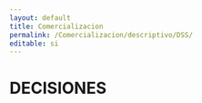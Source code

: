 ```yaml
---
layout: default
title: Comercializacion
permalink: /Comercializacion/descriptivo/DSS/
editable: si
---
```


# DECISIONES

